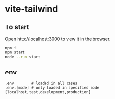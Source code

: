 # vite-tailwind

## To start

Open http://localhost:3000 to view it in the browser.

```bash
npm i
npm start
node --run start
```

## env
```.env
.env        # loaded in all cases
.env.[mode] # only loaded in specified mode [localhost,test,development,production]
```
